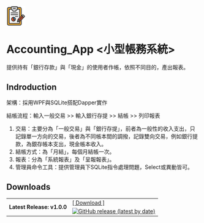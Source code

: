 <img src="https://github.com/rkeastwind/Accounting_App/raw/master/Accounting_App/images/MainIcon.png" width = "10%" align=center />

# Accounting_App <小型帳務系統>

提供持有「銀行存款」與「現金」的使用者作帳，依照不同目的，產出報表。

## Indroduction
架構：採用WPF與SQLite搭配Dapper實作

結帳流程：輸入一般交易 >> 輸入銀行存提 >> 結帳 >> 列印報表

1.	交易：主要分為「一般交易」與「銀行存提」，前者為一般性的收入支出，只記錄單一方向的交易，後者為不同帳本間的調撥，記錄雙向交易，例如銀行提款，為銀存帳本支出，現金帳本收入。
2.	結帳方式：為「月結」，每個月結帳一次。
3.	報表：分為「系統報表」及「呈報報表」。
4.	管理員命令工具：提供管理員下SQLite指令處理問題，Select或異動皆可。

## Downloads

<table>
  <tr>
    <td>
      <strong>Latest Release: v1.0.0</strong>
    </td>
    <td>
      <a href="https://github.com/rkeastwind/Accounting_App/releases/latest">[ Download ]</a><br />
      <a href="https://github.com/rkeastwind/Accounting_App/releases/latest" rel="nofollow" style="vertical-align: -webkit-baseline-middle;">
        <img alt="GitHub release (latest by date)" src="https://img.shields.io/github/downloads/rkeastwind/Accounting_App/latest/total?color=%2300cc99"></a>
    </td>
  </tr>
</table>
